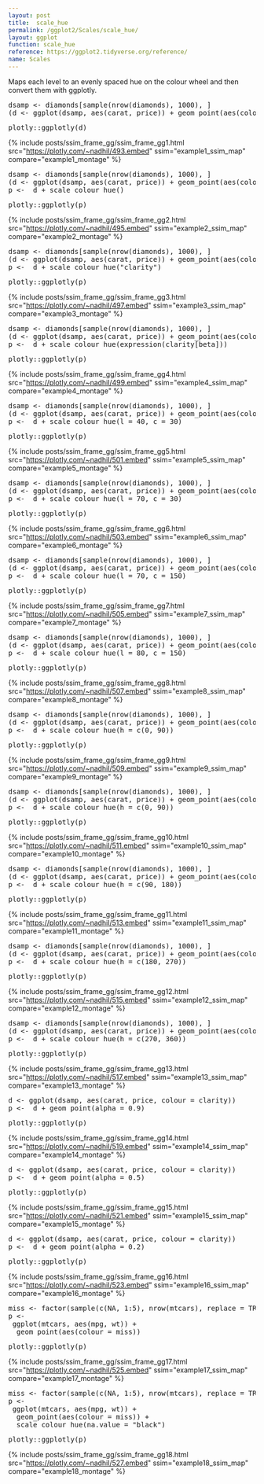 ```yaml
---
layout: post
title:  scale_hue
permalink: /ggplot2/Scales/scale_hue/
layout: ggplot
function: scale_hue
reference: https://ggplot2.tidyverse.org/reference/
name: Scales
---
```


Maps each level to an evenly spaced hue on the colour wheel and then convert them with ggplotly.






<pre class="mcode">
dsamp <- diamonds[sample(nrow(diamonds), 1000), ]
(d <- ggplot(dsamp, aes(carat, price)) + geom_point(aes(colour = clarity)))
</pre>


<pre class="mcode">
plotly::ggplotly(d)
</pre>

{% include posts/ssim_frame_gg/ssim_frame_gg1.html src="https://plotly.com/~nadhil/493.embed" ssim="example1_ssim_map" compare="example1_montage" %}






<pre class="mcode">
dsamp <- diamonds[sample(nrow(diamonds), 1000), ]
(d <- ggplot(dsamp, aes(carat, price)) + geom_point(aes(colour = clarity)))
p <-  d + scale_colour_hue()
</pre>


<pre class="mcode">
plotly::ggplotly(p)
</pre>

{% include posts/ssim_frame_gg/ssim_frame_gg2.html src="https://plotly.com/~nadhil/495.embed" ssim="example2_ssim_map" compare="example2_montage" %}







<pre class="mcode">
dsamp <- diamonds[sample(nrow(diamonds), 1000), ]
(d <- ggplot(dsamp, aes(carat, price)) + geom_point(aes(colour = clarity)))
p <-  d + scale_colour_hue("clarity")
</pre>


<pre class="mcode">
plotly::ggplotly(p)
</pre>

{% include posts/ssim_frame_gg/ssim_frame_gg3.html src="https://plotly.com/~nadhil/497.embed" ssim="example3_ssim_map" compare="example3_montage" %}







<pre class="mcode">
dsamp <- diamonds[sample(nrow(diamonds), 1000), ]
(d <- ggplot(dsamp, aes(carat, price)) + geom_point(aes(colour = clarity)))
p <-  d + scale_colour_hue(expression(clarity[beta]))
</pre>


<pre class="mcode">
plotly::ggplotly(p)
</pre>

{% include posts/ssim_frame_gg/ssim_frame_gg4.html src="https://plotly.com/~nadhil/499.embed" ssim="example4_ssim_map" compare="example4_montage" %}







<pre class="mcode">
dsamp <- diamonds[sample(nrow(diamonds), 1000), ]
(d <- ggplot(dsamp, aes(carat, price)) + geom_point(aes(colour = clarity)))
p <-  d + scale_colour_hue(l = 40, c = 30)
</pre>


<pre class="mcode">
plotly::ggplotly(p)
</pre>

{% include posts/ssim_frame_gg/ssim_frame_gg5.html src="https://plotly.com/~nadhil/501.embed" ssim="example5_ssim_map" compare="example5_montage" %}







<pre class="mcode">
dsamp <- diamonds[sample(nrow(diamonds), 1000), ]
(d <- ggplot(dsamp, aes(carat, price)) + geom_point(aes(colour = clarity)))
p <-  d + scale_colour_hue(l = 70, c = 30)
</pre>


<pre class="mcode">
plotly::ggplotly(p)
</pre>

{% include posts/ssim_frame_gg/ssim_frame_gg6.html src="https://plotly.com/~nadhil/503.embed" ssim="example6_ssim_map" compare="example6_montage" %}







<pre class="mcode">
dsamp <- diamonds[sample(nrow(diamonds), 1000), ]
(d <- ggplot(dsamp, aes(carat, price)) + geom_point(aes(colour = clarity)))
p <-  d + scale_colour_hue(l = 70, c = 150)
</pre>


<pre class="mcode">
plotly::ggplotly(p)
</pre>

{% include posts/ssim_frame_gg/ssim_frame_gg7.html src="https://plotly.com/~nadhil/505.embed" ssim="example7_ssim_map" compare="example7_montage" %}







<pre class="mcode">
dsamp <- diamonds[sample(nrow(diamonds), 1000), ]
(d <- ggplot(dsamp, aes(carat, price)) + geom_point(aes(colour = clarity)))
p <-  d + scale_colour_hue(l = 80, c = 150)
</pre>


<pre class="mcode">
plotly::ggplotly(p)
</pre>

{% include posts/ssim_frame_gg/ssim_frame_gg8.html src="https://plotly.com/~nadhil/507.embed" ssim="example8_ssim_map" compare="example8_montage" %}







<pre class="mcode">
dsamp <- diamonds[sample(nrow(diamonds), 1000), ]
(d <- ggplot(dsamp, aes(carat, price)) + geom_point(aes(colour = clarity)))
p <-  d + scale_colour_hue(h = c(0, 90))
</pre>


<pre class="mcode">
plotly::ggplotly(p)
</pre>

{% include posts/ssim_frame_gg/ssim_frame_gg9.html src="https://plotly.com/~nadhil/509.embed" ssim="example9_ssim_map" compare="example9_montage" %}







<pre class="mcode">
dsamp <- diamonds[sample(nrow(diamonds), 1000), ]
(d <- ggplot(dsamp, aes(carat, price)) + geom_point(aes(colour = clarity)))
p <-  d + scale_colour_hue(h = c(0, 90))
</pre>


<pre class="mcode">
plotly::ggplotly(p)
</pre>

{% include posts/ssim_frame_gg/ssim_frame_gg10.html src="https://plotly.com/~nadhil/511.embed" ssim="example10_ssim_map" compare="example10_montage" %}







<pre class="mcode">
dsamp <- diamonds[sample(nrow(diamonds), 1000), ]
(d <- ggplot(dsamp, aes(carat, price)) + geom_point(aes(colour = clarity)))
p <-  d + scale_colour_hue(h = c(90, 180))
</pre>


<pre class="mcode">
plotly::ggplotly(p)
</pre>

{% include posts/ssim_frame_gg/ssim_frame_gg11.html src="https://plotly.com/~nadhil/513.embed" ssim="example11_ssim_map" compare="example11_montage" %}






<pre class="mcode">
dsamp <- diamonds[sample(nrow(diamonds), 1000), ]
(d <- ggplot(dsamp, aes(carat, price)) + geom_point(aes(colour = clarity)))
p <-  d + scale_colour_hue(h = c(180, 270))
</pre>


<pre class="mcode">
plotly::ggplotly(p)
</pre>

{% include posts/ssim_frame_gg/ssim_frame_gg12.html src="https://plotly.com/~nadhil/515.embed" ssim="example12_ssim_map" compare="example12_montage" %}







<pre class="mcode">
dsamp <- diamonds[sample(nrow(diamonds), 1000), ]
(d <- ggplot(dsamp, aes(carat, price)) + geom_point(aes(colour = clarity)))
p <-  d + scale_colour_hue(h = c(270, 360))
</pre>


<pre class="mcode">
plotly::ggplotly(p)
</pre>

{% include posts/ssim_frame_gg/ssim_frame_gg13.html src="https://plotly.com/~nadhil/517.embed" ssim="example13_ssim_map" compare="example13_montage" %}







<pre class="mcode">
d <- ggplot(dsamp, aes(carat, price, colour = clarity))
p <-  d + geom_point(alpha = 0.9)
</pre>


<pre class="mcode">
plotly::ggplotly(p)
</pre>

{% include posts/ssim_frame_gg/ssim_frame_gg14.html src="https://plotly.com/~nadhil/519.embed" ssim="example14_ssim_map" compare="example14_montage" %}







<pre class="mcode">
d <- ggplot(dsamp, aes(carat, price, colour = clarity))
p <-  d + geom_point(alpha = 0.5)
</pre>


<pre class="mcode">
plotly::ggplotly(p)
</pre>

{% include posts/ssim_frame_gg/ssim_frame_gg15.html src="https://plotly.com/~nadhil/521.embed" ssim="example15_ssim_map" compare="example15_montage" %}







<pre class="mcode">
d <- ggplot(dsamp, aes(carat, price, colour = clarity))
p <-  d + geom_point(alpha = 0.2)
</pre>


<pre class="mcode">
plotly::ggplotly(p)
</pre>

{% include posts/ssim_frame_gg/ssim_frame_gg16.html src="https://plotly.com/~nadhil/523.embed" ssim="example16_ssim_map" compare="example16_montage" %}







<pre class="mcode">
miss <- factor(sample(c(NA, 1:5), nrow(mtcars), replace = TRUE))
p <-    
 ggplot(mtcars, aes(mpg, wt)) +
  geom_point(aes(colour = miss))
</pre>


<pre class="mcode">
plotly::ggplotly(p)
</pre>

{% include posts/ssim_frame_gg/ssim_frame_gg17.html src="https://plotly.com/~nadhil/525.embed" ssim="example17_ssim_map" compare="example17_montage" %}







<pre class="mcode">
miss <- factor(sample(c(NA, 1:5), nrow(mtcars), replace = TRUE))
p <-    
 ggplot(mtcars, aes(mpg, wt)) +
  geom_point(aes(colour = miss)) +
  scale_colour_hue(na.value = "black")
</pre>


<pre class="mcode">
plotly::ggplotly(p)
</pre>

{% include posts/ssim_frame_gg/ssim_frame_gg18.html src="https://plotly.com/~nadhil/527.embed" ssim="example18_ssim_map" compare="example18_montage" %}



